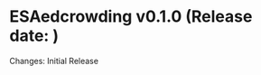 ESAedcrowding v0.1.0 (Release date: )
=========================================
Changes:
Initial Release
